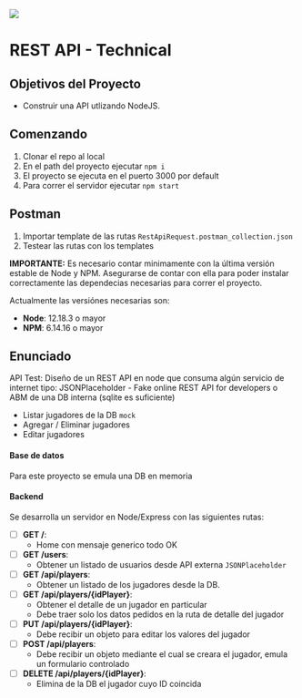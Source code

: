 <p align='left'>
    <img src='https://saasradar.b-cdn.net/wp-content/uploads/2022/03/api_rest.png' </img>
</p>

# REST API - Technical


## Objetivos del Proyecto

- Construir una API utlizando NodeJS.


## Comenzando

 1. Clonar el repo al local
 2. En el path del proyecto ejecutar `npm i`
 3. El proyecto se ejecuta en el puerto 3000 por default
 4. Para correr el servidor ejecutar `npm start`

 ## Postman
 1. Importar template de las rutas `RestApiRequest.postman_collection.json`
 2. Testear las rutas con los templates

__IMPORTANTE:__ Es necesario contar minimamente con la última versión estable de Node y NPM. Asegurarse de contar con ella para poder instalar correctamente las dependecias necesarias para correr el proyecto.

Actualmente las versiónes necesarias son:

 * __Node__: 12.18.3 o mayor
 * __NPM__: 6.14.16 o mayor

## Enunciado

API Test: Diseño de un REST API en node que consuma algún servicio de internet tipo: JSONPlaceholder - Fake online REST API for developers o ABM de una DB interna (sqlite es suficiente)

  - Listar jugadores de la DB `mock`
  - Agregar / Eliminar jugadores
  - Editar jugadores

#### Base de datos

Para este proyecto se emula una DB en memoria

#### Backend

Se desarrolla un servidor en Node/Express con las siguientes rutas:

- [ ] __GET /__:
  - Home con mensaje generico todo OK
- [ ] __GET /users__:
  - Obtener un listado de usuarios desde API externa `JSONPlaceholder`
- [ ] __GET /api/players__:
  - Obtener un listado de los jugadores desde la DB.
- [ ] __GET /api/players/{idPlayer}__:
  - Obtener el detalle de un jugador en particular
  - Debe traer solo los datos pedidos en la ruta de detalle del jugador
- [ ] __PUT /api/players/{idPlayer}__:
  - Debe recibir un objeto para editar los valores del jugador
- [ ] __POST /api/players__:
  - Debe recibir un objeto mediante el cual se creara el jugador, emula un formulario controlado
- [ ] __DELETE /api/players/{idPlayer}__:
  - Elimina de la DB el jugador cuyo ID coincida 

